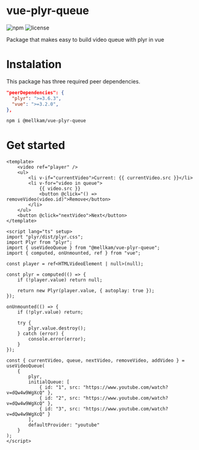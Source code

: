 # vue-plyr-queue

![npm](https://badgen.net/npm/v/@mellkam/vue-plyr-queue)
![license](https://badgen.net/npm/license/@mellkam/vue-plyr-queue)

Package that makes easy to build video queue with plyr in vue

# Instalation

This package has three required peer dependencies.

```json
"peerDependencies": {
  "plyr": ">=3.6.3",
  "vue": ">=3.2.0",
},
```

```bash
npm i @mellkam/vue-plyr-queue
```

# Get started

```vue
<template>
	<video ref="player" />
	<ul>
		<li v-if="currentVideo">Current: {{ currentVideo.src }}</li>
		<li v-for="video in queue">
			{{ video.src }}
			<button @click="() => removeVideo(video.id)">Remove</button>
		</li>
	</ul>
	<button @click="nextVideo">Next</button>
</template>

<script lang="ts" setup>
import "plyr/dist/plyr.css";
import Plyr from "plyr";
import { useVideoQueue } from "@mellkam/vue-plyr-queue";
import { computed, onUnmounted, ref } from "vue";

const player = ref<HTMLVideoElement | null>(null);

const plyr = computed(() => {
	if (!player.value) return null;

	return new Plyr(player.value, { autoplay: true });
});

onUnmounted(() => {
	if (!plyr.value) return;

	try {
		plyr.value.destroy();
	} catch (error) {
		console.error(error);
	}
});

const { currentVideo, queue, nextVideo, removeVideo, addVideo } = useVideoQueue(
	{
		plyr,
		initialQueue: [
			{ id: "1", src: "https://www.youtube.com/watch?v=dQw4w9WgXcQ" },
			{ id: "2", src: "https://www.youtube.com/watch?v=dQw4w9WgXcQ" },
			{ id: "3", src: "https://www.youtube.com/watch?v=dQw4w9WgXcQ" }
		],
		defaultProvider: "youtube"
	}
);
</script>
```
